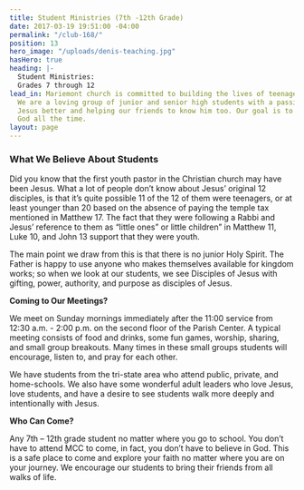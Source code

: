 ```yaml
---
title: Student Ministries (7th -12th Grade)
date: 2017-03-19 19:51:00 -04:00
permalink: "/club-168/"
position: 13
hero_image: "/uploads/denis-teaching.jpg"
hasHero: true
heading: |-
  Student Ministries:
  Grades 7 through 12
lead_in: Mariemont church is committed to building the lives of teenagers in Cincinnati.
  We are a loving group of junior and senior high students with a passion for knowing
  Jesus better and helping our friends to know him too. Our goal is to love and serve
  God all the time.
layout: page
---
```


### What We Believe About Students

Did you know that the first youth pastor in the Christian church may have been Jesus. What a lot of people don’t know about Jesus’ original 12 disciples, is that it’s quite possible 11 of the 12 of them were teenagers, or at least younger than 20 based on the absence of paying the temple tax mentioned in Matthew 17. The fact that they were following a Rabbi and Jesus’ reference to them as “little ones” or little children” in Matthew 11, Luke 10, and John 13 support that they were youth.

The main point we draw from this is that there is no junior Holy Spirit. The Father is happy to use anyone who makes themselves available for kingdom works; so when we look at our students, we see Disciples of Jesus with gifting, power, authority, and purpose as disciples of Jesus.

**Coming to Our Meetings?**

We meet on Sunday mornings immediately after the 11:00 service from 12:30 a.m. - 2:00 p.m. on the second floor of the Parish Center. A typical meeting consists of food and drinks, some fun games, worship, sharing, and small group breakouts. Many times in these small groups students will encourage, listen to, and pray for each other.
 
We have students from the tri-state area who attend public, private, and home-schools. We also have some wonderful adult leaders who love Jesus, love students, and have a desire to see students walk more deeply and intentionally with Jesus.

**Who Can Come?**

Any 7th – 12th grade student no matter where you go to school. You don’t have to attend MCC to come, in fact, you don’t have to believe in God. This is a safe place to come and explore your faith no matter where you are on your journey. We encourage our students to bring their friends from all walks of life.
